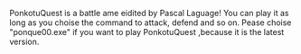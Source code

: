 PonkotuQuest is a battle ame eidited by Pascal Laguage!
You can play it as long as you choise the command to attack, defend and so on.
Pease choise "ponque00.exe" if you want to play PonkotuQuest ,because it is the latest version.


